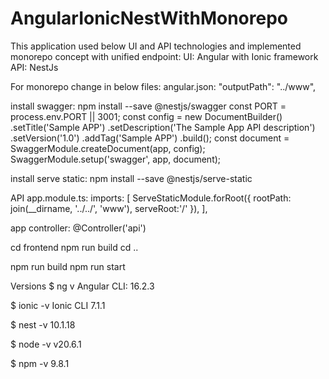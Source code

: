 # AngularIonicNestWithMonorepo
This application used below UI and API technologies and implemented monorepo concept with unified endpoint:
UI: Angular with Ionic framework
API: NestJs

For monorepo change in below files:
angular.json: "outputPath": "../www",


install swagger:
npm install --save @nestjs/swagger
const PORT = process.env.PORT || 3001;
  const config = new DocumentBuilder()
    .setTitle('Sample APP')
    .setDescription('The Sample App API description')
    .setVersion('1.0')
    .addTag('Sample APP')
    .build();
  const document = SwaggerModule.createDocument(app, config);
  SwaggerModule.setup('swagger', app, document);


install serve static:
npm install --save @nestjs/serve-static

API app.module.ts:
 imports: [
    ServeStaticModule.forRoot({
      rootPath: join(__dirname, '../../', 'www'),
      serveRoot:'/'
    }),
  ],


app controller:
@Controller('api')


cd frontend
npm run build
cd ..

npm run build
npm run start



Versions 
$ ng v
Angular CLI: 16.2.3

$ ionic -v
Ionic CLI 7.1.1

$ nest -v
10.1.18

$ node -v
v20.6.1

$ npm -v
9.8.1



